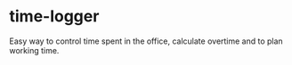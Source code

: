 # time-logger
Easy way to control time spent in the office, calculate overtime and to plan working time.